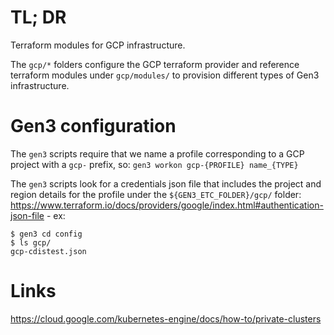 # TL; DR

Terraform modules for GCP infrastructure.

The `gcp/*` folders configure the GCP terraform provider and 
reference terraform modules under `gcp/modules/` to provision
different types of Gen3 infrastructure.

# Gen3 configuration

The `gen3` scripts require that we name a profile corresponding to a GCP
project with a `gcp-` prefix, so:
`gen3 workon gcp-{PROFILE} name_{TYPE}`

The `gen3` scripts look for a credentials json file that includes the
project and region details for the profile under the `${GEN3_ETC_FOLDER}/gcp/` folder:
https://www.terraform.io/docs/providers/google/index.html#authentication-json-file - ex:

```
$ gen3 cd config
$ ls gcp/
gcp-cdistest.json
```

# Links

https://cloud.google.com/kubernetes-engine/docs/how-to/private-clusters
